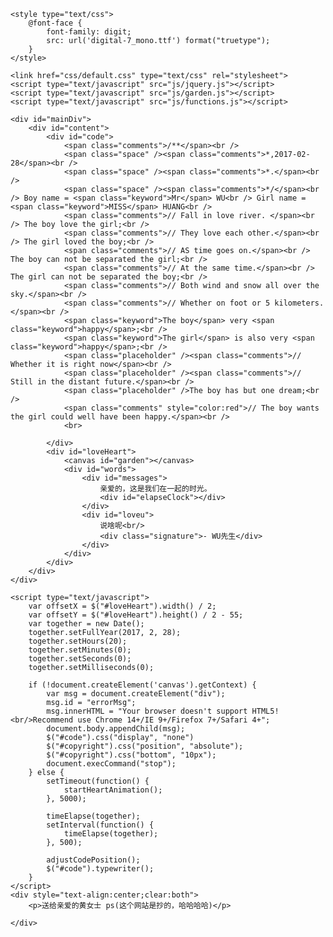 <!DOCTYPE html PUBLIC "-//W3C//DTD XHTML 1.0 Transitional//EN" "http://www.w3.org/TR/xhtml1/DTD/xhtml1-transitional.dtd">
<html xmlns="http://www.w3.org/1999/xhtml">

<head>
    <meta http-equiv="Content-Type" content="text/html; charset=utf-8" />
    <title>那天他和她相遇</title>

    <style type="text/css">
        @font-face {
            font-family: digit;
            src: url('digital-7_mono.ttf') format("truetype");
        }
    </style>

    <link href="css/default.css" type="text/css" rel="stylesheet">
    <script type="text/javascript" src="js/jquery.js"></script>
    <script type="text/javascript" src="js/garden.js"></script>
    <script type="text/javascript" src="js/functions.js"></script>

</head>

<body>

    <div id="mainDiv">
        <div id="content">
            <div id="code">
                <span class="comments">/**</span><br />
                <span class="space" /><span class="comments">*,2017-02-28</span><br />
                <span class="space" /><span class="comments">*.</span><br />
                <span class="space" /><span class="comments">*/</span><br /> Boy name = <span class="keyword">Mr</span> WU<br /> Girl name = <span class="keyword">MISS</span> HUANG<br />
                <span class="comments">// Fall in love river. </span><br /> The boy love the girl;<br />
                <span class="comments">// They love each other.</span><br /> The girl loved the boy;<br />
                <span class="comments">// AS time goes on.</span><br /> The boy can not be separated the girl;<br />
                <span class="comments">// At the same time.</span><br /> The girl can not be separated the boy;<br />
                <span class="comments">// Both wind and snow all over the sky.</span><br />
                <span class="comments">// Whether on foot or 5 kilometers.</span><br />
                <span class="keyword">The boy</span> very <span class="keyword">happy</span>;<br />
                <span class="keyword">The girl</span> is also very <span class="keyword">happy</span>;<br />
                <span class="placeholder" /><span class="comments">// Whether it is right now</span><br />
                <span class="placeholder" /><span class="comments">// Still in the distant future.</span><br />
                <span class="placeholder" />The boy has but one dream;<br />
                <span class="comments" style="color:red">// The boy wants the girl could well have been happy.</span><br />
                <br>

            </div>
            <div id="loveHeart">
                <canvas id="garden"></canvas>
                <div id="words">
                    <div id="messages">
                        亲爱的，这是我们在一起的时光。
                        <div id="elapseClock"></div>
                    </div>
                    <div id="loveu">
                        说啥呢<br/>
                        <div class="signature">- WU先生</div>
                    </div>
                </div>
            </div>
        </div>
    </div>

    <script type="text/javascript">
        var offsetX = $("#loveHeart").width() / 2;
        var offsetY = $("#loveHeart").height() / 2 - 55;
        var together = new Date();
        together.setFullYear(2017, 2, 28);
        together.setHours(20);
        together.setMinutes(0);
        together.setSeconds(0);
        together.setMilliseconds(0);

        if (!document.createElement('canvas').getContext) {
            var msg = document.createElement("div");
            msg.id = "errorMsg";
            msg.innerHTML = "Your browser doesn't support HTML5!<br/>Recommend use Chrome 14+/IE 9+/Firefox 7+/Safari 4+";
            document.body.appendChild(msg);
            $("#code").css("display", "none")
            $("#copyright").css("position", "absolute");
            $("#copyright").css("bottom", "10px");
            document.execCommand("stop");
        } else {
            setTimeout(function() {
                startHeartAnimation();
            }, 5000);

            timeElapse(together);
            setInterval(function() {
                timeElapse(together);
            }, 500);

            adjustCodePosition();
            $("#code").typewriter();
        }
    </script>
    <div style="text-align:center;clear:both">
        <p>送给亲爱的黄女士 ps(这个网站是抄的，哈哈哈哈)</p>

    </div>
</body>

</html>
